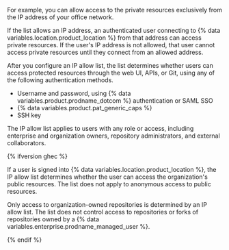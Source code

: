 For example, you can allow access to the private resources exclusively from the IP address of your office network.

If the list allows an IP address, an authenticated user connecting to {% data variables.location.product_location %} from that address can access private resources. If the user's IP address is not allowed, that user cannot access private resources until they connect from an allowed address.

After you configure an IP allow list, the list determines whether users can access protected resources through the web UI, APIs, or Git, using any of the following authentication methods.

- Username and password, using {% data variables.product.prodname_dotcom %}  authentication or SAML SSO
- {% data variables.product.pat_generic_caps %}
- SSH key

The IP allow list applies to users with any role or access, including enterprise and organization owners, repository administrators, and external collaborators.

{% ifversion ghec %}

If a user is signed into {% data variables.location.product_location %}, the IP allow list determines whether the user can access the organization's public resources. The list does not apply to anonymous access to public resources.

Only access to organization-owned repositories is determined by an IP allow list. The list does not control access to repositories or forks of repositories owned by a {% data variables.enterprise.prodname_managed_user %}.

{% endif %}